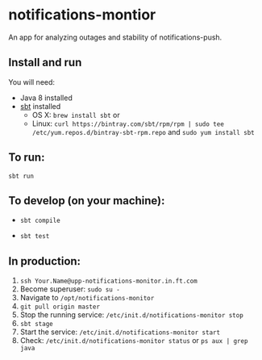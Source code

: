# notifications-montior

An app for analyzing outages and stability of notifications-push.

## Install and run

You will need:

* Java 8 installed
* [sbt](http://www.scala-sbt.org/download.html) installed
  - OS X: `brew install sbt` or
  - Linux: `curl https://bintray.com/sbt/rpm/rpm | sudo tee /etc/yum.repos.d/bintray-sbt-rpm.repo` and `sudo yum install sbt`

## To run:

`sbt run`

## To develop (on your machine):

* `sbt compile`

* `sbt test`

## In production:

1. `ssh Your.Name@upp-notifications-monitor.in.ft.com`
2. Become superuser: `sudo su -`
3. Navigate to `/opt/notifications-monitor`
4. `git pull origin master`
5. Stop the running service: `/etc/init.d/notifications-monitor stop`
6. `sbt stage`
7. Start the service: `/etc/init.d/notifications-monitor start`
7. Check: `/etc/init.d/notifications-monitor status` or `ps aux | grep java`
